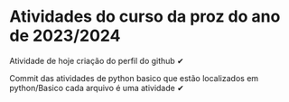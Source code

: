 # Atividades do curso da proz do ano de 2023/2024
<p>Atividade de hoje criação do perfil do github ✔</p>
<p>Commit das atividades de python basico que estão localizados em python/Basico cada arquivo é uma atividade ✔</p>

